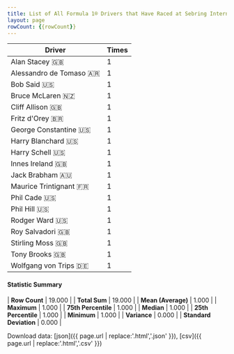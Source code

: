 ```yaml
---
title: List of All Formula 1® Drivers that Have Raced at Sebring International Raceway
layout: page
rowCount: {{rowCount}}
---
```


| Driver | Times |
|--|--|
| Alan Stacey 🇬🇧 | 1 |
| Alessandro de Tomaso 🇦🇷 | 1 |
| Bob Said 🇺🇸 | 1 |
| Bruce McLaren 🇳🇿 | 1 |
| Cliff Allison 🇬🇧 | 1 |
| Fritz d'Orey 🇧🇷 | 1 |
| George Constantine 🇺🇸 | 1 |
| Harry Blanchard 🇺🇸 | 1 |
| Harry Schell 🇺🇸 | 1 |
| Innes Ireland 🇬🇧 | 1 |
| Jack Brabham 🇦🇺 | 1 |
| Maurice Trintignant 🇫🇷 | 1 |
| Phil Cade 🇺🇸 | 1 |
| Phil Hill 🇺🇸 | 1 |
| Rodger Ward 🇺🇸 | 1 |
| Roy Salvadori 🇬🇧 | 1 |
| Stirling Moss 🇬🇧 | 1 |
| Tony Brooks 🇬🇧 | 1 |
| Wolfgang von Trips 🇩🇪 | 1 |

#### Statistic Summary

| **Row Count** | 19.000 |
| **Total Sum** | 19.000 |
| **Mean (Average)** | 1.000 |
| **Maximum** | 1.000 |
| **75th Percentile** | 1.000 |
| **Median** | 1.000 |
| **25th Percentile** | 1.000 |
| **Minimum** | 1.000 |
| **Variance** | 0.000 |
| **Standard Deviation** | 0.000 |

Download data: [json]({{ page.url | replace:'.html','.json' }}), [csv]({{ page.url | replace:'.html','.csv' }})
